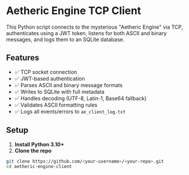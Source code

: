 # Aetheric Engine TCP Client

This Python script connects to the mysterious "Aetheric Engine" via TCP, authenticates using a JWT token, listens for both ASCII and binary messages, and logs them to an SQLite database.

## Features

- ✅ TCP socket connection
- ✅ JWT-based authentication
- ✅ Parses ASCII and binary message formats
- ✅ Writes to SQLite with full metadata
- ✅ Handles decoding (UTF-8, Latin-1, Base64 fallback)
- ✅ Validates ASCII formatting rules
- ✅ Logs all events/errors to `ae_client_log.txt`

## Setup

1. **Install Python 3.10+**
2. **Clone the repo**

```bash
git clone https://github.com/<your-username>/<your-repo>.git
cd aetheric-engine-client

